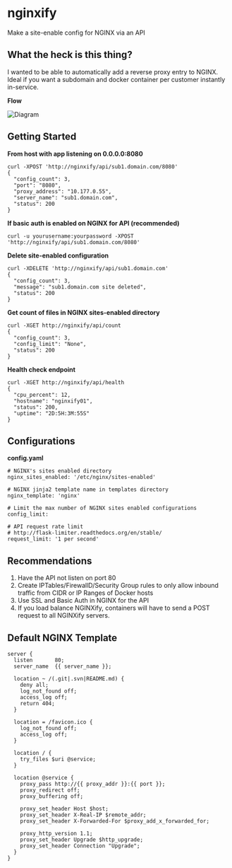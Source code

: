 # nginxify

Make a site-enable config for NGINX via an API


What the heck is this thing?
----------------------------

I wanted to be able to automatically add a reverse proxy entry to NGINX.  Ideal if you want a subdomain and docker container per customer instantly in-service.


**Flow**

![Diagram](https://s3.amazonaws.com/timski-pictures/nginxify.jpg)


Getting Started
---------------

**From host with app listening on 0.0.0.0:8080**

    curl -XPOST 'http://nginxify/api/sub1.domain.com/8080'
    {
      "config_count": 3,
      "port": "8080",
      "proxy_address": "10.177.0.55",
      "server_name": "sub1.domain.com",
      "status": 200
    }

**If basic auth is enabled on NGINX for API (recommended)**

    curl -u yourusername:yourpassword -XPOST 'http://nginxify/api/sub1.domain.com/8080'

**Delete site-enabled configuration**

    curl -XDELETE 'http://nginxify/api/sub1.domain.com'
    {
      "config_count": 3,
      "message": "sub1.domain.com site deleted",
      "status": 200
    }

**Get count of files in NGINX sites-enabled directory**

    curl -XGET http://nginxify/api/count
    {
      "config_count": 3,
      "config_limit": "None",
      "status": 200
    }

**Health check endpoint**

    curl -XGET http://nginxify/api/health
    {
      "cpu_percent": 12,
      "hostname": "nginxify01",
      "status": 200,
      "uptime": "2D:5H:3M:55S"
    }


Configurations
--------------

**config.yaml**

    # NGINX's sites enabled directory
    nginx_sites_enabled: '/etc/nginx/sites-enabled'

    # NGINX jinja2 template name in templates directory
    nginx_template: 'nginx'

    # Limit the max number of NGINX sites enabled configurations
    config_limit:

    # API request rate limit
    # http://flask-limiter.readthedocs.org/en/stable/
    request_limit: '1 per second'


Recommendations
---------------

 1. Have the API not listen on port 80
 2. Create IPTables/FirewallD/Security Group rules to only allow inbound traffic from CIDR or IP Ranges of Docker hosts
 3. Use SSL and Basic Auth in NGINX for the API
 4. If you load balance NGINXify, containers will have to send a POST request to all NGINXify servers.


Default NGINX Template
----------------------

    server {
      listen       80;
      server_name  {{ server_name }};

      location ~ /(.git|.svn|README.md) {
        deny all;
        log_not_found off;
        access_log off;
        return 404;
      }

      location = /favicon.ico {
        log_not_found off;
        access_log off;
      }

      location / {
        try_files $uri @service;
      }

      location @service {
        proxy_pass http://{{ proxy_addr }}:{{ port }};
        proxy_redirect off;
        proxy_buffering off;

        proxy_set_header Host $host;
        proxy_set_header X-Real-IP $remote_addr;
	    proxy_set_header X-Forwarded-For $proxy_add_x_forwarded_for;

        proxy_http_version 1.1;
        proxy_set_header Upgrade $http_upgrade;
        proxy_set_header Connection "Upgrade";
      }
    }
